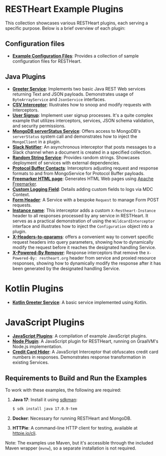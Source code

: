 # RESTHeart Example Plugins

This collection showcases various RESTHeart plugins, each serving a specific purpose. Below is a brief overview of each plugin:

## Configuration files

- **[Example Configuration Files](example-conf-files/README.md)**: Provides a collection of sample configuration files for RESTHeart.

## Java Plugins

 - **[Greeter Service](greeter-service/README.md)**: Implements two basic Java REST Web services returning Text and JSON payloads. Demonstrates usage of `ByteArrayService` and `JsonService` interfaces.
 - **[CSV Interceptor](csv-interceptor/README.md)**: Illustrates how to snoop and modify requests with Interceptors.
 - **[User Signup](user-signup/README.md)**: Implement user signup processes. It's a quite complex example that utilizes interceptors, services, JSON schema validation, and security permissions.
 - **[MongoDB serverStatus Service](mongo-status-service/README.md)**: Offers access to MongoDB's `serverStatus` system call and demonstrates how to inject the `MongoClient` in a plugin.
 - **[Slack Notifier](slack-notifier/README.md)**: An asynchronous interceptor that posts messages to a Slack channel when a document is created in a specified collection.
 - **[Random String Service](random-string-service/README.md)**: Provides random strings. Showcases deployment of services with external dependencies.
 - **[Protocol Buffer Contacts](protobuffer-contacts/README.md)**: Interceptors adjusting request and response formats to and from MongoService for Protocol Buffer payloads.
 - **[Freemarker HTML page](freemarker/README.md)**: Generates HTML Web pages using [Apache Freemarker](https://freemarker.apache.org/).
 - **[Custom Logging Field](custom-logging-field/README.md)**: Details adding custom fields to logs via MDC Context.
 - **[Form Header](form-header/README.md)**: A Service with a bespoke `Request` to manage Form POST requests.
 - **[Instance name](instance-name/README.md)**: This interceptor adds a custom `X-Restheart-Instance` header to all responses processed by any service in RESTHeart. It serves as a practical demonstration of using the `WildcardInterceptor` interface and illustrates how to inject the `Configuration` object into a plugin.
 - **[X-Headers-to-qparams](x-headers-to-qparams/README.md)**:  offers a convenient way to convert specific request headers into query parameters, showing how to dynamically modify the request before it reaches the designated handling Service.
 - **[X-Powered-By Remover](x-powered-by-remover/README.md)**: Response interceptors that remove the `X-Powered-By: restheart.org` header from service and proxied resource responses, showing how to dynamically modify the response after it has been generated by the designated handling Service.

# Kotlin Plugins

- **[Kotlin Greeter Service](kotlin-greeter-service/README.md)**: A basic service implemented using Kotlin.

# JavaScript Plugins

- **[JavaScript Plugins](js-plugin/README.md)**: A compilation of example JavaScript plugins.
- **[Node Plugin](node-plugin/README.md)**: A JavaScript plugin for RESTHeart, running on GraalVM's Node.js implementation.
- **[Credit Card Hider](credit-card-hider/README.md)**: A JavaScript Interceptor that obfuscates credit card numbers in responses. Demonstrates response transformation in existing Services.

## Requirements to Build and Run the Examples

To work with these examples, the following are required:

1. **Java 17**: Install it using [sdkman](https://sdkman.io/):
   ```bash
   $ sdk install java 17.0.9-tem
   ```

2. **Docker**: Necessary for running RESTHeart and MongoDB.

3. **HTTPie**: A command-line HTTP client for testing, available at [httpie.io/cli](https://httpie.io/cli).

Note: The examples use Maven, but it's accessible through the included Maven wrapper (`mvnw`), so a separate installation is not required.
